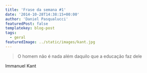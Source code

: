 ```yaml
---
title: 'Frase da semana #1'
date: '2014-10-28T14:38:15+00:00'
author: 'Daniel Pasqualucci'
featuredPost: false
templatekey: blog-post
tags:
  - geral
featuredImage: ../static/images/kant.jpg
---
```


> O homem não é nada além daquilo que a educação faz dele

Immanuel Kant
